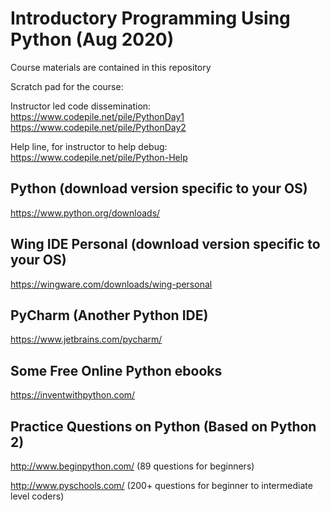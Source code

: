 # Introductory Programming Using Python (Aug 2020)

Course materials are contained in this repository

Scratch pad for the course:

Instructor led code dissemination:
https://www.codepile.net/pile/PythonDay1
https://www.codepile.net/pile/PythonDay2

Help line, for instructor to help debug:
https://www.codepile.net/pile/Python-Help





## Python (download version specific to your OS) 
https://www.python.org/downloads/

## Wing IDE Personal (download version specific to your OS)
https://wingware.com/downloads/wing-personal

## PyCharm (Another Python IDE)
https://www.jetbrains.com/pycharm/

## Some Free Online Python ebooks 
https://inventwithpython.com/

## Practice Questions on Python (Based on Python 2)
http://www.beginpython.com/ (89 questions for beginners)

http://www.pyschools.com/ (200+ questions for beginner to intermediate level coders)
